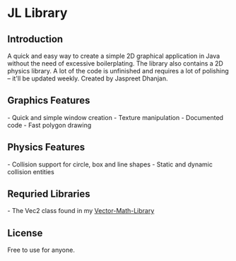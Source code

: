 # JL Library

<h2>Introduction</h2>
A quick and easy way to create a simple 2D graphical application in Java without the need of excessive boilerplating. The library also contains a 2D physics library. A lot of the code is unfinished and requires a lot of polishing – it'll be updated weekly. Created by Jaspreet Dhanjan.

<h2>Graphics Features</h2>
- Quick and simple window creation
- Texture manipulation
- Documented code
- Fast polygon drawing

<h2>Physics Features</h2>
- Collision support for circle, box and line shapes
- Static and dynamic collision entities

<h2>Requried Libraries</h2>
- The Vec2 class found in my <a href="https://github.com/jaspreetdhanjan/Vector-Math-Library">Vector-Math-Library</a>

<h2>License</h2>
Free to use for anyone.
